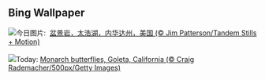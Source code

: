 ## Bing Wallpaper
![](https://www.bing.com/th?id=OHR.LakeTahoeRock_ZH-CN5770740919_UHD.jpg&w=1000)今日图片: &nbsp;[盆景岩，太浩湖，内华达州，美国 (© Jim Patterson/Tandem Stills + Motion)](https://www.bing.com/th?id=OHR.LakeTahoeRock_ZH-CN5770740919_UHD.jpg)
<br><br/>
![](https://www.bing.com/th?id=OHR.WesternMonarchs_EN-US8386035297_UHD.jpg&w=1000)Today: [Monarch butterflies, Goleta, California (© Craig Rademacher/500px/Getty Images)](https://www.bing.com/th?id=OHR.WesternMonarchs_EN-US8386035297_UHD.jpg)
<br><br/>
